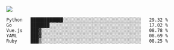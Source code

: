 ![](https://github-profile-summary-cards.vercel.app/api/cards/profile-details?username=igtm&theme=dracula)
<!--START_SECTION:waka-->
```text
Python   ████████████░░░░░░░░░░░░░░░░░░░░░░░░░░░░░   29.32 % 
Go       ███████░░░░░░░░░░░░░░░░░░░░░░░░░░░░░░░░░░   17.02 % 
Vue.js   ███▓░░░░░░░░░░░░░░░░░░░░░░░░░░░░░░░░░░░░░   08.78 % 
YAML     ███▓░░░░░░░░░░░░░░░░░░░░░░░░░░░░░░░░░░░░░   08.69 % 
Ruby     ███▒░░░░░░░░░░░░░░░░░░░░░░░░░░░░░░░░░░░░░   08.25 % 
```
<!--END_SECTION:waka-->
